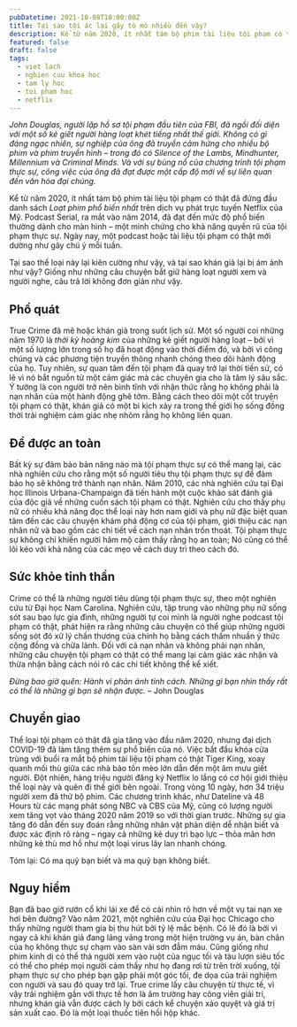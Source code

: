 ```yaml
---
pubDatetime: 2021-10-08T10:00:00Z
title: Tại sao tội ác lại gây tò mò nhiều đến vậy?
description: Kể từ năm 2020, ít nhất tám bộ phim tài liệu tội phạm có thật đã đứng đầu danh sách Loạt phim phổ biến nhất trên dịch vụ phát trực tuyến Netflix của Mỹ.
featured: false
draft: false
tags:
  - viet lach
  - nghien cuu khoa hoc
  - tam ly hoc
  - toi pham hoc
  - netflix
---
```


_John Douglas, người lập hồ sơ tội phạm đầu tiên của FBI, đã ngồi đối diện với một số kẻ giết người hàng loạt khét tiếng nhất thế giới. Không có gì đáng ngạc nhiên, sự nghiệp của ông đã truyền cảm hứng cho nhiều bộ phim và phim truyền hình – trong đó có Silence of the Lambs, Mindhunter, Millennium và Criminal Minds. Và với sự bùng nổ của chương trình tội phạm thực sự, công việc của ông đã đạt được một cấp độ mới về sự liên quan đến văn hóa đại chúng._

Kể từ năm 2020, ít nhất tám bộ phim tài liệu tội phạm có thật đã đứng đầu danh sách _Loạt phim phổ biến nhất_ trên dịch vụ phát trực tuyến Netflix của Mỹ. Podcast Serial, ra mắt vào năm 2014, đã đạt đến mức độ phổ biến thường dành cho màn hình – một minh chứng cho khả năng quyến rũ của tội phạm thực sự. Ngày nay, một podcast hoặc tài liệu tội phạm có thật mới dường như gây chú ý mỗi tuần.

Tại sao thể loại này lại kiên cường như vậy, và tại sao khán giả lại bị ám ảnh như vậy? Giống như những câu chuyện bắt giữ hàng loạt người xem và người nghe, câu trả lời không đơn giản như vậy.

## Phổ quát

True Crime đã mê hoặc khán giả trong suốt lịch sử. Một số người coi những năm 1970 là _thời kỳ hoàng kim_ của những kẻ giết người hàng loạt – bởi vì một số lượng lớn trong số họ đã hoạt động vào thời điểm đó, và bởi vì công chúng và các phương tiện truyền thông nhanh chóng theo dõi hành động của họ. Tuy nhiên, sự quan tâm đến tội phạm đã quay trở lại thời tiền sử, có lẽ vì nó bắt nguồn từ một cảm giác mà các chuyên gia cho là tâm lý sâu sắc. Ý tưởng là con người trở nên bình tĩnh với nhận thức rằng họ không phải là nạn nhân của một hành động ghê tởm. Bằng cách theo dõi một cốt truyện tội phạm có thật, khán giả có một bi kịch xảy ra trong thế giới họ sống đồng thời trải nghiệm cảm giác nhẹ nhõm rằng họ không liên quan.

## Để được an toàn

Bất kỳ sự đảm bảo bản năng nào mà tội phạm thực sự có thể mang lại, các nhà nghiên cứu cho rằng một số người tiêu thụ tội phạm thực sự để đảm bảo họ sẽ không trở thành nạn nhân. Năm 2010, các nhà nghiên cứu tại Đại học Illinois Urbana-Champaign đã tiến hành một cuộc khảo sát đánh giá của độc giả về những cuốn sách tội phạm có thật. Nghiên cứu cho thấy phụ nữ có nhiều khả năng đọc thể loại này hơn nam giới và phụ nữ đặc biệt quan tâm đến các câu chuyện khám phá động cơ của tội phạm, giới thiệu các nạn nhân nữ và bao gồm các chi tiết về cách nạn nhân trốn thoát. Tội phạm thực sự không chỉ khiến người hâm mộ cảm thấy rằng họ an toàn; Nó cũng có thể lôi kéo với khả năng của các mẹo về cách duy trì theo cách đó.

## Sức khỏe tinh thần

Crime có thể là những người tiêu dùng tội phạm thực sự, theo một nghiên cứu từ Đại học Nam Carolina. Nghiên cứu, tập trung vào những phụ nữ sống sót sau bạo lực gia đình, những người tự coi mình là người nghe podcast tội phạm có thật, phát hiện ra rằng những câu chuyện có thể giúp những người sống sót đó xử lý chấn thương của chính họ bằng cách thấm nhuần ý thức cộng đồng và chữa lành. Đối với cả nạn nhân và không phải nạn nhân, những câu chuyện tội phạm có thật có thể mang lại cảm giác xác nhận và thừa nhận bằng cách nói rõ các chi tiết không thể kể xiết.

_Đừng bao giờ quên: Hành vi phản ánh tính cách. Những gì bạn nhìn thấy rất có thể là những gì bạn sẽ nhận được._ – John Douglas

## Chuyển giao

Thể loại tội phạm có thật đã gia tăng vào đầu năm 2020, nhưng đại dịch COVID-19 đã làm tăng thêm sự phổ biến của nó. Việc bắt đầu khóa cửa trùng với buổi ra mắt bộ phim tài liệu tội phạm có thật Tiger King, xoay quanh mối thù giữa các nhà bảo tồn mèo lớn dẫn đến một âm mưu giết người. Đột nhiên, hàng triệu người đăng ký Netflix lo lắng có cơ hội giới thiệu thể loại này và quên đi thế giới bên ngoài. Trong vòng 10 ngày, hơn 34 triệu người xem đã thử bộ phim. Các chương trình khác, như Dateline và 48 Hours từ các mạng phát sóng NBC và CBS của Mỹ, cũng có lượng người xem tăng vọt vào tháng 2020 năm 2019 so với thời gian trước. Những sự gia tăng đó dẫn đến suy đoán rằng những nhân vật phản diện dễ nhận biết và được xác định rõ ràng – ngay cả những kẻ duy trì bạo lực – thỏa mãn hơn những kẻ thù mơ hồ như một loại virus lây lan nhanh chóng.

Tóm lại: Có ma quỷ bạn biết và ma quỷ bạn không biết.

## Nguy hiểm

Bạn đã bao giờ rướn cổ khi lái xe để có cái nhìn rõ hơn về một vụ tai nạn xe hơi bên đường? Vào năm 2021, một nghiên cứu của Đại học Chicago cho thấy những người tham gia bị thu hút bởi tỷ lệ mắc bệnh. Có lẽ đó là bởi vì ngay cả khi khán giả đang lảng vảng trong một hiện trường vụ án, bàn chân của họ không thực sự chạm vào sàn vải sơn đẫm máu. Cũng giống như phim kinh dị có thể thả người xem vào ruột của ngục tối và tàu lượn siêu tốc có thể cho phép mọi người cảm thấy như họ đang rơi từ trên trời xuống, tội phạm thực sự cho phép bạn gặp phải một góc tối, đe dọa của trải nghiệm con người và sau đó quay trở lại. True crime lấy câu chuyện từ thực tế, vì vậy trải nghiệm gần với thực tế hơn là âm trường hay công viên giải trí, nhưng khán giả vẫn được cách ly bởi cách kể chuyện xảo quyệt và giá trị sản xuất cao. Đó là một loại thuốc tiên hồi hộp khác.